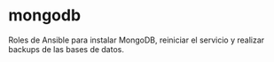 # mongodb
Roles de Ansible para instalar MongoDB, reiniciar el servicio y realizar backups de las bases de datos.
